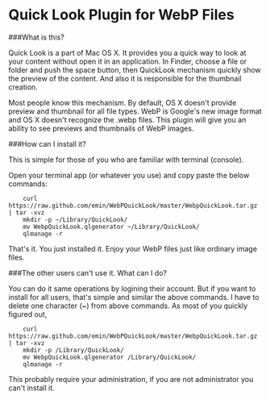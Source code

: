 Quick Look Plugin for WebP Files
================================

###What is this?
  
  Quick Look is a part of Mac OS X. It provides you a quick way
  to look at your content without open it in an application.
  In Finder, choose a file or folder and push the space button, then QuickLook
  mechanism quickly show the preview of the content. And also it is responsible
  for the thumbnail creation.

  Most people know this mechanism. By default, OS X doesn't provide preview and
  thumbnail for all file types. WebP is Google's new image format and OS X
  doesn't recognize the .webp files. This plugin will give you an ability to
  see previews and thumbnails of WebP images.


###How can I install it?
  
  This is simple for those of you who are familiar with terminal
  (console).

  Open your terminal app (or whatever you use) and copy paste the below
  commands:

  		curl  https://raw.github.com/emin/WebPQuickLook/master/WebpQuickLook.tar.gz | tar -xvz
		mkdir -p ~/Library/QuickLook/
		mv WebpQuickLook.qlgenerator ~/Library/QuickLook/
		qlmanage -r
  
  That's it. You just installed it. Enjoy your WebP files just like ordinary
  image files.

###The other users can't use it. What can I do?

  You can do it same operations by logining their account. But if you want
  to install for all users, that's simple and similar the above commands. I
  have to delete one character (~) from above commands. As most of you quickly
  figured out, 

  		curl  https://raw.github.com/emin/WebPQuickLook/master/WebpQuickLook.tar.gz | tar -xvz
		mkdir -p /Library/QuickLook/
		mv WebpQuickLook.qlgenerator /Library/QuickLook/
		qlmanage -r

  This probably require your administration, if you are not administrator you
  can't install it.


